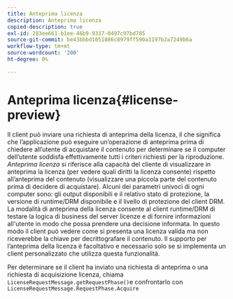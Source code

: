 ```yaml
---
title: Anteprima licenza
description: Anteprima licenza
copied-description: true
exl-id: 283ee661-b1ee-46b9-9337-0497c97bd785
source-git-commit: be43bbbd1051886c8979ff590a3197b2a7249b6a
workflow-type: tm+mt
source-wordcount: '200'
ht-degree: 0%

---
```


# Anteprima licenza{#license-preview}

Il client può inviare una richiesta di anteprima della licenza, il che significa che l’applicazione può eseguire un’operazione di anteprima prima di chiedere all’utente di acquistare il contenuto per determinare se il computer dell’utente soddisfa effettivamente tutti i criteri richiesti per la riproduzione. *Anteprima licenza* si riferisce alla capacità del cliente di visualizzare in anteprima la licenza (per vedere quali diritti la licenza consente) rispetto all’anteprima del contenuto (visualizzare una piccola parte del contenuto prima di decidere di acquistare). Alcuni dei parametri univoci di ogni computer sono: gli output disponibili e il relativo stato di protezione, la versione di runtime/DRM disponibile e il livello di protezione del client DRM. La modalità di anteprima della licenza consente al client runtime/DRM di testare la logica di business del server licenze e di fornire informazioni all&#39;utente in modo che possa prendere una decisione informata. In questo modo il client può vedere come si presenta una licenza valida ma non riceverebbe la chiave per decrittografare il contenuto. Il supporto per l’anteprima della licenza è facoltativo e necessario solo se si implementa un client personalizzato che utilizza questa funzionalità.

Per determinare se il client ha inviato una richiesta di anteprima o una richiesta di acquisizione licenza, chiama `LicenseRequestMessage.getRequestPhase()`e confrontarlo con `LicenseRequestMessage.RequestPhase.Acquire`
